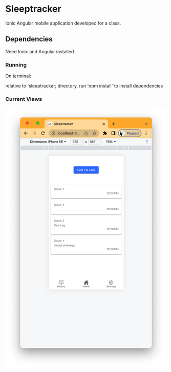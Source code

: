 # Sleeptracker
Ionic Angular mobile application developed for a class.

## Dependencies

Need Ionic and Angular installed

### Running

On terminal:

relative to 'sleeptracker; directory, run 'npm install' to install dependencies

### Current Views
![alt text](./DailyLogPage.png)
